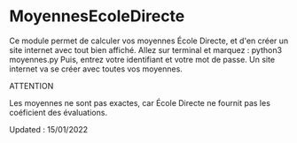 # MoyennesEcoleDirecte
Ce module permet de calculer vos moyennes École Directe, et d'en créer un site internet avec tout bien affiché.
Allez sur terminal et marquez : python3 moyennes.py
Puis, entrez votre identifiant et votre mot de passe.
Un site internet va se créer avec toutes vos moyennes.

ATTENTION

Les moyennes ne sont pas exactes, car École Directe ne fournit pas les coéficient des évaluations.

Updated : 15/01/2022
